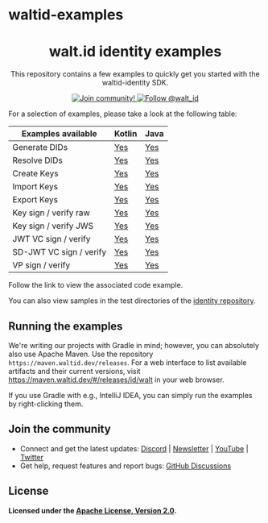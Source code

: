# waltid-examples

<div align="center">
 <h1>walt.id identity examples</h1>
 <p>This repository contains a few examples to quickly get you started with the waltid-identity SDK.
</p>

<a href="https://walt.id/community">
<img src="https://img.shields.io/badge/Join-The Community-blue.svg?style=flat" alt="Join community!" />
</a>
<a href="https://twitter.com/intent/follow?screen_name=walt_id">
<img src="https://img.shields.io/twitter/follow/walt_id.svg?label=Follow%20@walt_id" alt="Follow @walt_id" />
</a>
</div>

For a selection of examples, please take a look at the following table:

| Examples available      | Kotlin                                                                                            | Java                                                                                               |
|-------------------------|---------------------------------------------------------------------------------------------------|----------------------------------------------------------------------------------------------------|
| Generate DIDs           | [Yes](https://github.com/walt-id/waltid-examples/blob/main/src/main/kotlin/did/create)            | [Yes](https://github.com/walt-id/waltid-examples/blob/main/src/main/java/waltid/DidExamples.java)  |
| Resolve DIDs            | [Yes](https://github.com/walt-id/waltid-examples/blob/main/src/main/kotlin/did/resolve)           | [Yes](https://github.com/walt-id/waltid-examples/blob/main/src/main/java/waltid/DidExamples.java)  |
| Create Keys             | [Yes](https://github.com/walt-id/waltid-examples/blob/main/src/main/kotlin/crypto/key/create)     | [Yes](https://github.com/walt-id/waltid-examples/blob/main/src/main/java/waltid/KeysExamples.java) |
| Import Keys             | [Yes](https://github.com/walt-id/waltid-examples/blob/main/src/main/kotlin/crypto/key/decode)     | [Yes](https://github.com/walt-id/waltid-examples/blob/main/src/main/java/waltid/KeysExamples.java) |
| Export Keys             | [Yes](https://github.com/walt-id/waltid-examples/blob/main/src/main/kotlin/crypto/key/encode)     | [Yes](https://github.com/walt-id/waltid-examples/blob/main/src/main/java/waltid/KeysExamples.java) |
| Key sign / verify raw   | [Yes](https://github.com/walt-id/waltid-examples/blob/main/src/main/kotlin/crypto/signatures/raw) | [Yes](https://github.com/walt-id/waltid-examples/blob/main/src/main/java/waltid/KeysExamples.java) |
| Key sign / verify JWS   | [Yes](https://github.com/walt-id/waltid-examples/blob/main/src/main/kotlin/crypto/signatures/jws) | [Yes](https://github.com/walt-id/waltid-examples/blob/main/src/main/java/waltid/KeysExamples.java) |
| JWT VC sign / verify    | [Yes](https://github.com/walt-id/waltid-examples/blob/main/src/main/kotlin/vc/jwt)                | [Yes](https://github.com/walt-id/waltid-examples/blob/main/src/main/java/waltid/VcExamples.java)   |
| SD-JWT VC sign / verify | [Yes](https://github.com/walt-id/waltid-examples/blob/main/src/main/kotlin/vc/sdjwt)              | [Yes](https://github.com/walt-id/waltid-examples/blob/main/src/main/java/waltid/VcExamples.java)   |
| VP sign / verify        | [Yes](https://github.com/walt-id/waltid-examples/blob/main/src/main/kotlin/vp)                    | [Yes](https://github.com/walt-id/waltid-examples/blob/main/src/main/java/waltid/VpExamples.java)   |

Follow the link to view the associated code example.

You can also view samples in the test directories of
the [identity repository](https://github.com/walt-id/waltid-identity).

## Running the examples

We're writing our projects with Gradle in mind; however, you can absolutely also use Apache Maven.
Use the repository `https://maven.waltid.dev/releases`. For a web interface to list available artifacts and their
current versions,
visit https://maven.waltid.dev/#/releases/id/walt in your web browser.

If you use Gradle with e.g., IntelliJ IDEA, you can simply run the examples by right-clicking them.

## Join the community

* Connect and get the latest updates: <a href="https://discord.gg/AW8AgqJthZ">
  Discord</a> | <a href="https://walt.id/newsletter">
  Newsletter</a> | <a href="https://www.youtube.com/channel/UCXfOzrv3PIvmur_CmwwmdLA">
  YouTube</a> | <a href="https://mobile.twitter.com/walt_id" target="_blank">Twitter</a>
* Get help, request features and report bugs: <a href="https://github.com/walt-id/.github/discussions" target="_blank">
  GitHub
  Discussions</a>

## License

**Licensed under the [Apache License, Version 2.0](https://github.com/walt-id/waltid-ssikit/blob/master/LICENSE).**
